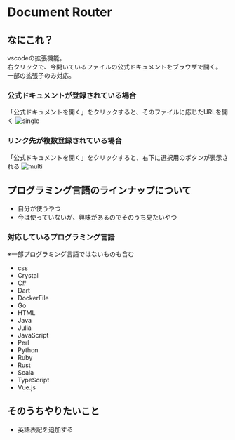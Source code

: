 # Document Router

## なにこれ？

vscodeの拡張機能。  
右クリックで、今開いているファイルの公式ドキュメントをブラウザで開く。  
一部の拡張子のみ対応。  

### 公式ドキュメントが登録されている場合

「公式ドキュメントを開く」をクリックすると、そのファイルに応じたURLを開く
![single](https://user-images.githubusercontent.com/60541680/95682457-44577080-0c20-11eb-94c8-00699673112f.gif)

### リンク先が複数登録されている場合

「公式ドキュメントを開く」をクリックすると、右下に選択用のボタンが表示される
![multi](https://user-images.githubusercontent.com/60541680/95682454-40c3e980-0c20-11eb-9bd0-fb19ad146cc2.gif)

## プログラミング言語のラインナップについて

* 自分が使うやつ
* 今は使っていないが、興味があるのでそのうち見たいやつ

### 対応しているプログラミング言語

※一部プログラミング言語ではないものも含む

* css
* Crystal
* C#
* Dart
* DockerFile
* Go
* HTML
* Java
* Julia
* JavaScript
* Perl
* Python
* Ruby
* Rust
* Scala
* TypeScript
* Vue.js



## そのうちやりたいこと

* 英語表記を追加する
